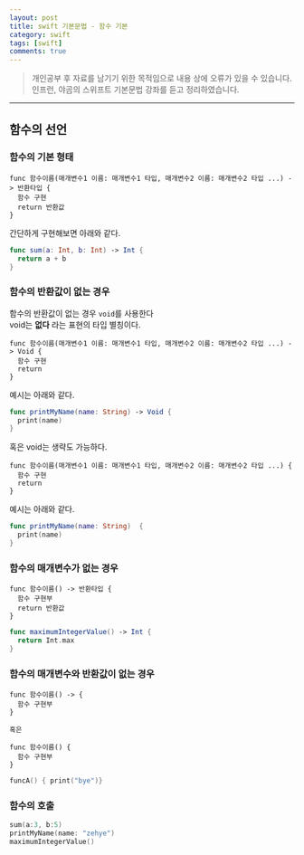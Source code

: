 ```yaml
---
layout: post
title: swift 기본문법 - 함수 기본
category: swift
tags: [swift]
comments: true
---
```


> 개인공부 후 자료를 남기기 위한 목적임으로 내용 상에 오류가 있을 수 있습니다.    
인프런, 야곰의 스위프트 기본문법 강좌를 듣고 정리하였습니다.

<hr>

## 함수의 선언

### 함수의 기본 형태

```
func 함수이름(매개변수1 이름: 매개변수1 타입, 매개변수2 이름: 매개변수2 타입 ...) -> 반환타입 {
  함수 구현
  return 반환값
}
```

간단하게 구현해보면 아래와 같다.

```swift
func sum(a: Int, b: Int) -> Int {
  return a + b
}
```


### 함수의 반환값이 없는 경우

함수의 반환값이 없는 경우 `void`를 사용한다 <br>
void는 **없다** 라는 표현의 타입 별칭이다.

```
func 함수이름(매개변수1 이름: 매개변수1 타입, 매개변수2 이름: 매개변수2 타입 ...) -> Void {
  함수 구현
  return
}
```

예시는 아래와 같다.

```swift
func printMyName(name: String) -> Void {
  print(name)
}
```

혹은 void는 생략도 가능하다.

```
func 함수이름(매개변수1 이름: 매개변수1 타입, 매개변수2 이름: 매개변수2 타입 ...) {
  함수 구현
  return
}
```

예시는 아래와 같다.

```swift
func printMyName(name: String)  {
  print(name)
}
```

### 함수의 매개변수가 없는 경우

```
func 함수이름() -> 반환타입 {
  함수 구현부
  return 반환값
}
```

```swift
func maximumIntegerValue() -> Int {
  return Int.max
}
```


### 함수의 매개변수와 반환값이 없는 경우

```
func 함수이름() -> {
  함수 구현부
}

혹은

func 함수이름() {
  함수 구현부
}
```

```swift
funcA() { print("bye")}
```


### 함수의 호출

```swift
sum(a:3, b:5)
printMyName(name: "zehye")
maximumIntegerValue()
```
